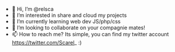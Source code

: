 - 👋 Hi, I’m @relsca
- 👀 I’m interested in share and cloud my projects
- 🌱 I’m currently learning web dev JS/php/css
- 💞️ I’m looking to collaborate on your compagnie mates!
- 📫 How to reach me? Its simple, you can find my twitter account https://twitter.com/Scarel_ :)

<!---
relsca/relsca is a ✨ special ✨ repository because its `README.md` (this file) appears on your GitHub profile.
You can click the Preview link to take a look at your changes.
--->
